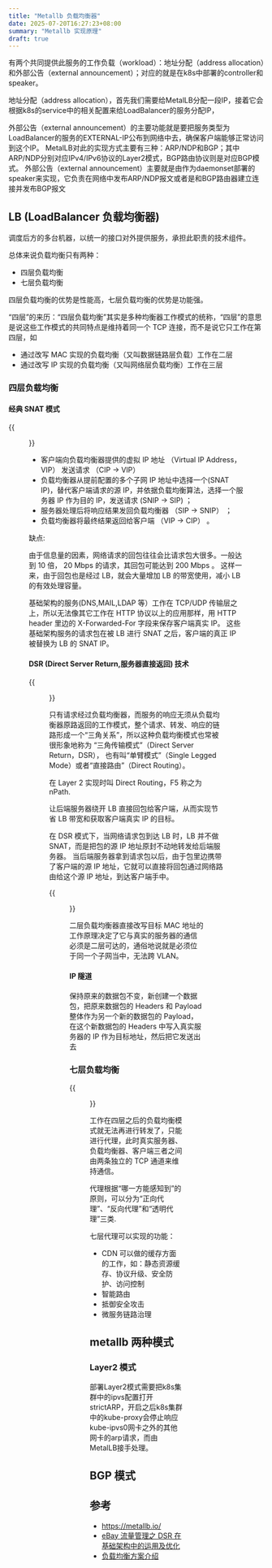```yaml
---
title: "Metallb 负载均衡器"
date: 2025-07-20T16:27:23+08:00
summary: "Metallb 实现原理"
draft: true
---
```



有两个共同提供此服务的工作负载（workload）：地址分配（address allocation）和外部公告（external announcement）；对应的就是在k8s中部署的controller和speaker。


地址分配（address allocation），首先我们需要给MetalLB分配一段IP，接着它会根据k8s的service中的相关配置来给LoadBalancer的服务分配IP，

外部公告（external announcement）的主要功能就是要把服务类型为LoadBalancer的服务的EXTERNAL-IP公布到网络中去，确保客户端能够正常访问到这个IP。
MetalLB对此的实现方式主要有三种：ARP/NDP和BGP；其中ARP/NDP分别对应IPv4/IPv6协议的Layer2模式，BGP路由协议则是对应BGP模式。
外部公告（external announcement）主要就是由作为daemonset部署的speaker来实现，它负责在网络中发布ARP/NDP报文或者是和BGP路由器建立连接并发布BGP报文



## LB (LoadBalancer 负载均衡器)

调度后方的多台机器，以统一的接口对外提供服务，承担此职责的技术组件。

总体来说负载均衡只有两种：

- 四层负载均衡
- 七层负载均衡

四层负载均衡的优势是性能高，七层负载均衡的优势是功能强。


“四层”的来历：“四层负载均衡”其实是多种均衡器工作模式的统称，“四层”的意思是说这些工作模式的共同特点是维持着同一个 TCP 连接，而不是说它只工作在第四层，如
- 通过改写 MAC 实现的负载均衡（又叫数据链路层负载）工作在二层
- 通过改写 IP 实现的负载均衡（又叫网络层负载均衡）工作在三层

### 四层负载均衡


#### 经典 SNAT 模式
{{<figure src="./lb_snat_process.png#center" width=800px >}}
- 客户端向负载均衡器提供的虚拟 IP 地址 （Virtual IP Address，VIP） 发送请求 （CIP → VIP）
- 负载均衡器从提前配置的多个子网 IP 地址中选择一个(SNAT IP)，替代客户端请求的源 IP，并依据负载均衡算法，选择一个服务器 IP 作为目的 IP，发送请求 (SNIP → SIP) ；
- 服务器处理后将响应结果发回负载均衡器 （SIP →  SNIP） ；
- 负载均衡器将最终结果返回给客户端 （VIP → CIP） 。


缺点:

由于信息量的因素，网络请求的回包往往会比请求包大很多。一般达到 10 倍， 20 Mbps 的请求，其回包可能达到 200 Mbps 。
这样一来，由于回包也是经过 LB，就会大量增加 LB 的带宽使用，减小 LB 的有效处理容量。


基础架构的服务(DNS,MAIL,LDAP 等）工作在 TCP/UDP 传输层之上，所以无法像其它工作在 HTTP 协议以上的应用那样，用 HTTP header 里边的 X-Forwarded-For 字段来保存客户端真实 IP。 
这些基础架构服务的请求包在被 LB 进行 SNAT 之后，客户端的真正 IP 被替换为 LB 的 SNAT IP。



#### DSR (Direct Server Return,服务器直接返回) 技术
{{<figure src="./dsr_process.png#center" width=800px >}}

只有请求经过负载均衡器，而服务的响应无须从负载均衡器原路返回的工作模式，整个请求、转发、响应的链路形成一个“三角关系”，所以这种负载均衡模式也常被很形象地称为 “三角传输模式”（Direct Server Return，DSR），
也有叫“单臂模式”（Single Legged Mode）或者“直接路由”（Direct Routing）。

在 Layer 2 实现时叫 Direct Routing，F5 称之为 nPath.

让后端服务器绕开 LB 直接回包给客户端，从而实现节省 LB 带宽和获取客户端真实 IP 的目标。

在 DSR 模式下，当网络请求包到达 LB 时，LB 并不做 SNAT，而是把包的源 IP 地址原封不动地转发给后端服务器。
当后端服务器拿到请求包以后，由于包里边携带了客户端的源 IP 地址，它就可以直接将回包通过网络路由给这个源 IP 地址，到达客户端手中。


{{<figure src="./dsr_process_2.png#center" width=800px >}}

二层负载均衡器直接改写目标 MAC 地址的工作原理决定了它与真实的服务器的通信必须是二层可达的，通俗地说就是必须位于同一个子网当中，无法跨 VLAN。


#### IP 隧道
保持原来的数据包不变，新创建一个数据包，把原来数据包的 Headers 和 Payload 整体作为另一个新的数据包的 Payload，在这个新数据包的 Headers 中写入真实服务器的 IP 作为目标地址，然后把它发送出去


### 七层负载均衡


{{<figure src="./application_lb.png#center" width=800px >}}

工作在四层之后的负载均衡模式就无法再进行转发了，只能进行代理，此时真实服务器、负载均衡器、客户端三者之间由两条独立的 TCP 通道来维持通信。

代理根据“哪一方能感知到”的原则，可以分为“正向代理”、“反向代理”和“透明代理”三类.


七层代理可以实现的功能：

- CDN 可以做的缓存方面的工作，如：静态资源缓存、协议升级、安全防护、访问控制
- 智能路由
- 抵御安全攻击
- 微服务链路治理

## metallb 两种模式

### Layer2 模式


部署Layer2模式需要把k8s集群中的ipvs配置打开strictARP，开启之后k8s集群中的kube-proxy会停止响应kube-ipvs0网卡之外的其他网卡的arp请求，而由MetalLB接手处理。







## BGP 模式


## 参考
- https://metallb.io/
- [eBay 流量管理之 DSR 在基础架构中的运用及优化](https://www.infoq.cn/article/rwbisriaej2rpcpbdsgc)
- [负载均衡方案介绍](https://jiapan.me/2022/load-balancing/)